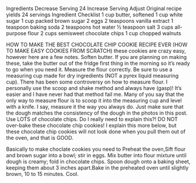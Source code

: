 Ingredients
Decrease Serving
24
Increase Serving
Adjust
Original recipe yields 24 servings
Ingredient Checklist
1 cup butter, softened
1 cup white sugar
1 cup packed brown sugar
2 eggs
2 teaspoons vanilla extract
1 teaspoon baking soda
2 teaspoons hot water
½ teaspoon salt
3 cups all-purpose flour
2 cups semisweet chocolate chips
1 cup chopped walnuts

HOW TO MAKE THE BEST CHOCOLATE CHIP COOKIE RECIPE EVER (HOW TO MAKE EASY COOKIES FROM SCRATCH)
these cookies are crazy easy, however here are a few notes.
Soften butter. If you are planning on making these, take the butter out of the fridge first thing in the morning so it’s ready to go when you need it.
Measure the flour correctly. Be sure to use a measuring cup made for dry ingredients (NOT a pyrex liquid measuring cup). There has been some controversy on how to measure flour. I personally use the scoop and shake method and always have (gasp)! It’s easier and I have never had that method fail me.  Many of you say that the only way to measure flour is to scoop it into the measuring cup and level with a knife. I say, measure it the way you always do. Just make sure that the dough matches the consistency of the dough in the photos in this post. 
Use LOTS of chocolate chips. Do I really need to explain this?!
DO NOT over-bake these chocolate chip cookies! I explain this more below, but these chocolate chip cookies will not look done when you pull them out of the oven, and that is GOOD.


Basically to make choclate cookies you need to Preheat the oven,Sift flour and brown sugar into a bowl; stir in eggs. Mix butter into flour mixture until dough is creamy; fold in chocolate chips. Spoon dough onto a baking sheet, keeping them about 3 inches apart.Bake in the preheated oven until slightly brown, 10 to 15 minutes. Cool.